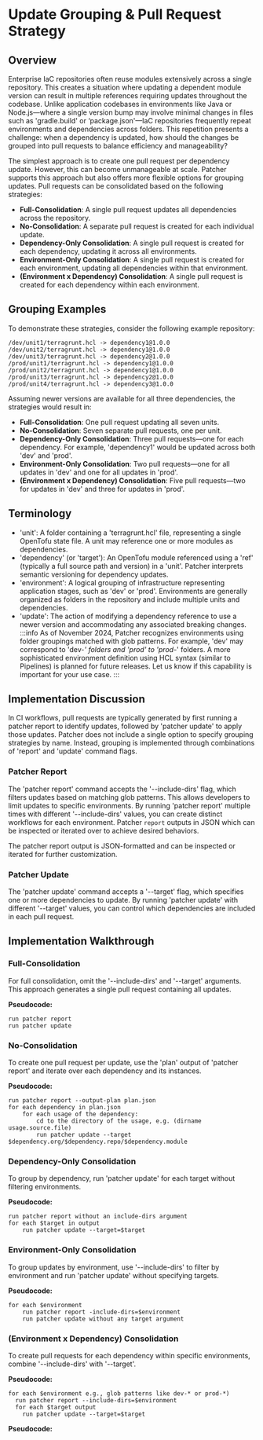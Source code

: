 # Update Grouping & Pull Request Strategy

## Overview
Enterprise IaC repositories often reuse modules extensively across a single repository. This creates a situation where updating a dependent module version can result in multiple references requiring updates throughout the codebase. Unlike application codebases in environments like Java or Node.js—where a single version bump may involve minimal changes in files such as 'gradle.build' or ‘package.json'—IaC repositories frequently repeat environments and dependencies across folders. This repetition presents a challenge: when a dependency is updated, how should the changes be grouped into pull requests to balance efficiency and manageability?

The simplest approach is to create one pull request per dependency update. However, this can become unmanageable at scale. Patcher supports this approach but also offers more flexible options for grouping updates. Pull requests can be consolidated based on the following strategies:
 
- **Full-Consolidation**: A single pull request updates all dependencies across the repository.
- **No-Consolidation**: A separate pull request is created for each individual update.
- **Dependency-Only Consolidation**: A single pull request is created for each dependency, updating it across all environments.
- **Environment-Only Consolidation**: A single pull request is created for each environment, updating all dependencies within that environment.
- **(Environment x Dependency) Consolidation**: A single pull request is created for each dependency within each environment.

## Grouping Examples
To demonstrate these strategies, consider the following example repository:
```
/dev/unit1/terragrunt.hcl -> dependency1@1.0.0
/dev/unit2/terragrunt.hcl -> dependency1@1.0.0
/dev/unit3/terragrunt.hcl -> dependency2@1.0.0
/prod/unit1/terragrunt.hcl -> dependency1@1.0.0
/prod/unit2/terragrunt.hcl -> dependency1@1.0.0
/prod/unit3/terragrunt.hcl -> dependency2@1.0.0
/prod/unit4/terragrunt.hcl -> dependency3@1.0.0
```

Assuming newer versions are available for all three dependencies, the strategies would result in:
- **Full-Consolidation**: One pull request updating all seven units.
- **No-Consolidation**: Seven separate pull requests, one per unit.
- **Dependency-Only Consolidation**: Three pull requests—one for each dependency. For example, 'dependency1' would be updated across both 'dev' and 'prod'.
- **Environment-Only Consolidation**: Two pull requests—one for all updates in 'dev' and one for all updates in 'prod'.
- **(Environment x Dependency) Consolidation**: Five pull requests—two for updates in 'dev' and three for updates in 'prod'.

## Terminology
* 'unit': A folder containing a 'terragrunt.hcl' file, representing a single OpenTofu state file. A unit may reference one or more modules as dependencies.
* 'dependency' (or 'target'): An OpenTofu module referenced using a 'ref' (typically a full source path and version) in a 'unit'. Patcher interprets semantic versioning for dependency updates.
* 'environment': A logical grouping of infrastructure representing application stages, such as 'dev' or 'prod'. Environments are generally organized as folders in the repository and include multiple units and dependencies.
* 'update': The action of modifying a dependency reference to use a newer version and accommodating any associated breaking changes.
    :::info
    As of November 2024, Patcher recognizes environments using folder groupings matched with glob patterns. For example, 'dev' may correspond to 'dev-*' folders and 'prod' to 'prod-*' folders. A more sophisticated environment definition using HCL syntax (similar to Pipelines) is planned for future releases. Let us know if this capability is important for your use case.
    :::

## Implementation Discussion

In CI workflows, pull requests are typically generated by first running a patcher report to identify updates, followed by 'patcher update' to apply those updates. Patcher does not include a single option to specify grouping strategies by name. Instead, grouping is implemented through combinations of 'report' and 'update' command flags.

### Patcher Report

The 'patcher report' command accepts the '--include-dirs' flag, which filters updates based on matching glob patterns. This allows developers to limit updates to specific environments. By running 'patcher report' multiple times with different '--include-dirs' values, you can create distinct workflows for each environment.
Patcher `report` outputs in JSON which can be inspected or iterated over to achieve desired behaviors.

The patcher report output is JSON-formatted and can be inspected or iterated for further customization.

### Patcher Update

The 'patcher update' command accepts a '--target' flag, which specifies one or more dependencies to update. By running 'patcher update' with different '--target' values, you can control which dependencies are included in each pull request.

## Implementation Walkthrough

### Full-Consolidation
For full consolidation, omit the '--include-dirs' and '--target' arguments. This approach generates a single pull request containing all updates.

**Pseudocode:**
```
run patcher report
run patcher update
```

### No-Consolidation

To create one pull request per update, use the 'plan' output of 'patcher report' and iterate over each dependency and its instances.

**Pseudocode:**
```
run patcher report --output-plan plan.json
for each dependency in plan.json
    for each usage of the dependency:
        cd to the directory of the usage, e.g. (dirname usage.source.file)
        run patcher update --target $dependency.org/$dependency.repo/$dependency.module
```

### Dependency-Only Consolidation
To group by dependency, run 'patcher update' for each target without filtering environments.

**Pseudocode:**
```
run patcher report without an include-dirs argument
for each $target in output 
    run patcher update --target=$target
```


### Environment-Only Consolidation
To group updates by environment, use '--include-dirs' to filter by environment and run 'patcher update' without specifying targets.

**Pseudocode:**
```
for each $environment
    run patcher report -include-dirs=$environment
    run patcher update without any target argument
```

### (Environment x Dependency) Consolidation
To create pull requests for each dependency within specific environments, combine '--include-dirs' with '--target'.


**Pseudocode:**
```
for each $environment e.g., glob patterns like dev-* or prod-*)
  run patcher report --include-dirs=$environment
  for each $target output 
    run patcher update --target=$target
```


**Pseudocode:**
